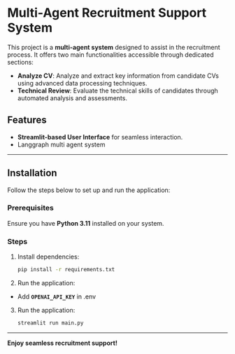 # Multi-Agent Recruitment Support System

This project is a **multi-agent system** designed to assist in the recruitment process. It offers two main functionalities accessible through dedicated sections:

- **Analyze CV**: Analyze and extract key information from candidate CVs using advanced data processing techniques.
- **Technical Review**: Evaluate the technical skills of candidates through automated analysis and assessments.

## Features

- **Streamlit-based User Interface** for seamless interaction.
- Langgraph multi agent system


---

## Installation

Follow the steps below to set up and run the application:

### Prerequisites

Ensure you have **Python 3.11** installed on your system.

### Steps


1. Install dependencies:

   ```bash
   pip install -r requirements.txt
   ```
2. Run the application:
- Add **`OPENAI_API_KEY`** in .env
3. Run the application:

   ```bash
   streamlit run main.py
   ```

---



**Enjoy seamless recruitment support!**
